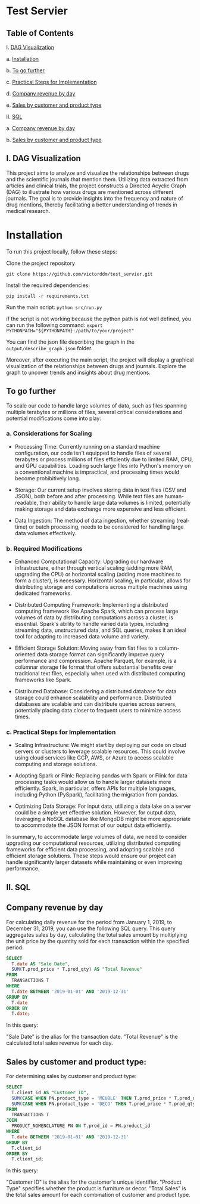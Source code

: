 # Test Servier


## Table of Contents
I. [DAG Visualization](#I.-DAG-Visualization)

   a. [Installation](#Installation)
   
   b. [To go further](#To-go-further)
   
   c. [Practical Steps for Implementation](#Practical-Steps-for-Implementation)
   
   d. [Company revenue by day](#Company-revenue-by-day)
   
   e. [Sales by customer and product type](#Sales-by-customer-and-product-type)

II. [SQL](#II.-SQL)
    
   a. [Company revenue by day](#Company-revenue-by-day)
   
   b. [Sales by customer and product type](#Sales-by-customer-and-product-type)

## I. DAG Visualization
This project aims to analyze and visualize the relationships between drugs and the scientific journals that mention them. Utilizing data extracted from articles and clinical trials, the project constructs a Directed Acyclic Graph (DAG) to illustrate how various drugs are mentioned across different journals. The goal is to provide insights into the frequency and nature of drug mentions, thereby facilitating a better understanding of trends in medical research.

# Installation
To run this project locally, follow these steps:

Clone the project repository

`git clone https://github.com/victorddm/test_servier.git`

Install the required dependencies:

`pip install -r requirements.txt`

Run the main script:
`python src/run.py`

if the script is not working because the python path is not well defined, you can run the following command:
`export PYTHONPATH="${PYTHONPATH}:/path/to/your/project"`

You can find the json file describing the graph in the `output/describe_graph.json` folder.

Moreover, after executing the main script, the project will display a graphical visualization of the relationships between drugs and journals. Explore the graph to uncover trends and insights about drug mentions.

## To go further

To scale our code to handle large volumes of data, such as files spanning multiple terabytes or millions of files, several critical considerations and potential modifications come into play:

### a. Considerations for Scaling

- Processing Time: Currently running on a standard machine configuration, our code isn't equipped to handle files of several terabytes or process millions of files efficiently due to limited RAM, CPU, and GPU capabilities. Loading such large files into Python's memory on a conventional machine is impractical, and processing times would become prohibitively long.

- Storage: Our current setup involves storing data in text files (CSV and JSON), both before and after processing. While text files are human-readable, their ability to handle large data volumes is limited, potentially making storage and data exchange more expensive and less efficient.

- Data Ingestion: The method of data ingestion, whether streaming (real-time) or batch processing, needs to be considered for handling large data volumes effectively.

### b. Required Modifications

- Enhanced Computational Capacity: Upgrading our hardware infrastructure, either through vertical scaling (adding more RAM, upgrading the CPU) or horizontal scaling (adding more machines to form a cluster), is necessary. Horizontal scaling, in particular, allows for distributing storage and computations across multiple machines using dedicated frameworks.

- Distributed Computing Framework: Implementing a distributed computing framework like Apache Spark, which can process large volumes of data by distributing computations across a cluster, is essential. Spark's ability to handle varied data types, including streaming data, unstructured data, and SQL queries, makes it an ideal tool for adapting to increased data volume and variety.

- Efficient Storage Solution: Moving away from flat files to a column-oriented data storage format can significantly improve query performance and compression. Apache Parquet, for example, is a columnar storage file format that offers substantial benefits over traditional text files, especially when used with distributed computing frameworks like Spark.

- Distributed Database: Considering a distributed database for data storage could enhance scalability and performance. Distributed databases are scalable and can distribute queries across servers, potentially placing data closer to frequent users to minimize access times.

### c. Practical Steps for Implementation

- Scaling Infrastructure: We might start by deploying our code on cloud servers or clusters to leverage scalable resources. This could involve using cloud services like GCP, AWS, or Azure to access scalable computing and storage solutions.

- Adopting Spark or Flink: Replacing pandas with Spark or Flink for data processing tasks would allow us to handle larger datasets more efficiently. Spark, in particular, offers APIs for multiple languages, including Python (PySpark), facilitating the migration from pandas.

- Optimizing Data Storage: For input data, utilizing a data lake on a server could be a simple yet effective solution. However, for output data, leveraging a NoSQL database like MongoDB might be more appropriate to accommodate the JSON format of our output data efficiently.


In summary, to accommodate large volumes of data, we need to consider upgrading our computational resources, utilizing distributed computing frameworks for efficient data processing, and adopting scalable and efficient storage solutions. These steps would ensure our project can handle significantly larger datasets while maintaining or even improving performance.


## II. SQL

## Company revenue by day

For calculating daily revenue for the period from January 1, 2019, to December 31, 2019, you can use the following SQL query. This query aggregates sales by day, calculating the total sales amount by multiplying the unit price by the quantity sold for each transaction within the specified period:

```sql
SELECT 
  T.date AS "Sale Date",
  SUM(T.prod_price * T.prod_qty) AS "Total Revenue"
FROM 
  TRANSACTIONS T
WHERE 
  T.date BETWEEN '2019-01-01' AND '2019-12-31'
GROUP BY 
  T.date
ORDER BY 
  T.date;

```

In this query:

"Sale Date" is the alias for the transaction date.
"Total Revenue" is the calculated total sales revenue for each day.

## Sales by customer and product type:

For determining sales by customer and product type:
```sql
SELECT 
  T.client_id AS "Customer ID",
  SUM(CASE WHEN PN.product_type = 'MEUBLE' THEN T.prod_price * T.prod_qty ELSE 0 END) AS "Total Furniture Sales",
  SUM(CASE WHEN PN.product_type = 'DECO' THEN T.prod_price * T.prod_qty ELSE 0 END) AS "Total Decor Sales"
FROM 
  TRANSACTIONS T
JOIN 
  PRODUCT_NOMENCLATURE PN ON T.prod_id = PN.product_id
WHERE 
  T.date BETWEEN '2019-01-01' AND '2019-12-31'
GROUP BY 
  T.client_id
ORDER BY 
  T.client_id;

```

In this query:

"Customer ID" is the alias for the customer's unique identifier.
"Product Type" specifies whether the product is furniture or decor.
"Total Sales" is the total sales amount for each combination of customer and product type.